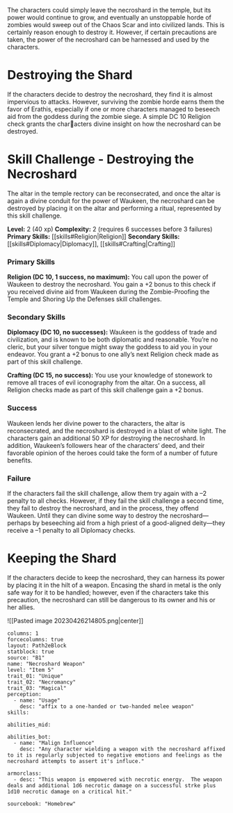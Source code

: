 The characters could simply leave the necroshard in the temple, but its power would continue to grow, and eventually an unstoppable horde of zombies would sweep out of the Chaos Scar and into civilized lands. This is certainly reason enough to destroy it. However, if certain precautions are taken, the power of the necroshard can be harnessed and used by the characters. 
# Destroying the Shard
If the characters decide to destroy the necroshard, they find it is almost impervious to attacks. However, surviving the zombie horde earns them the favor of Erathis, especially if one or more characters managed to beseech aid from the goddess during the zombie siege. A simple DC 10 Religion check grants the characters divine insight on how the necroshard can be destroyed. 

# Skill Challenge - Destroying the Necroshard
The altar in the temple rectory can be reconsecrated, and once the altar is again a divine conduit for the power of Waukeen, the necroshard can be destroyed by placing it on the altar and performing a ritual, represented by this skill challenge. 

**Level:** 2 (40 xp)
**Complexity:** 2 (requires 6 successes before 3 failures)
**Primary Skills:** [[skills#Religion|Religion]]
**Secondary Skills:** [[skills#Diplomacy|Diplomacy]], [[skills#Crafting|Crafting]]

### Primary Skills
**Religion (DC 10, 1 success, no maximum):** You call upon the power of Waukeen to destroy the necroshard. You gain a +2 bonus to this check if you received divine aid from Waukeen during the Zombie-Proofing the Temple and Shoring Up the Defenses skill challenges. 

### Secondary Skills
**Diplomacy (DC 10, no successes):** Waukeen is the goddess of trade and civilization, and is known to be both diplomatic and reasonable. You’re no cleric, but your silver tongue might sway the goddess to aid you in your endeavor. You grant a +2 bonus to one ally’s next Religion check made as part of this skill challenge. 

**Crafting (DC 15, no success):** You use your knowledge of stonework to remove all traces of evil iconography from the altar. On a success, all Religion checks made as part of this skill challenge gain a +2 bonus. 

### Success
Waukeen lends her divine power to the characters, the altar is reconsecrated, and the necroshard is destroyed in a blast of white light. The characters gain an additional 50 XP for destroying the necroshard. In addition, Waukeen’s followers hear of the characters’ deed, and their favorable opinion of the heroes could take the form of a number of future benefits. 

### Failure 
If the characters fail the skill challenge, allow them try again with a –2 penalty to all checks. However, if they fail the skill challenge a second time, they fail to destroy the necroshard, and in the process, they offend Waukeen. Until they can divine some way to destroy the necroshard—perhaps by beseeching aid from a high priest of a good-aligned deity—they receive a –1 penalty to all Diplomacy checks.

# Keeping the Shard 
If the characters decide to keep the necroshard, they can harness its power by placing it in the hilt of a weapon. Encasing the shard in metal is the only safe way for it to be handled; however, even if the characters take this precaution, the necroshard can still be dangerous to its owner and his or her allies.


![[Pasted image 20230426214805.png|center]]

```statblock
columns: 1
forcecolumns: true
layout: Path2eBlock
statblock: true
source: "B1"
name: "Necroshard Weapon"
level: "Item 5"
trait_01: "Unique"
trait_02: "Necromancy"
trait_03: "Magical"
perception:
  - name: "Usage"
    desc: "affix to a one-handed or two-handed melee weapon"
skills:

abilities_mid:

abilities_bot:
  - name: "Malign Influence"
    desc: "Any character wielding a weapon with the necroshard affixed to it is regularly subjected to negative emotions and feelings as the necroshard attempts to assert it's influce."

armorclass:
  - desc: "This weapon is empowered with necrotic energy.  The weapon deals and additional 1d6 necrotic damage on a successful strke plus 1d10 necrotic damage on a critical hit."

sourcebook: "Homebrew"
```
